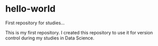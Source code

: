 # hello-world
First repository for studies...

This is my first repository. I created this repository to use it for version control during my studies in Data Science.
